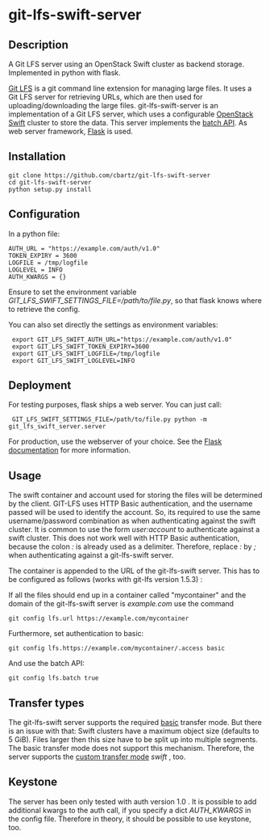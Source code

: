 # git-lfs-swift-server

## Description
A Git LFS server using an OpenStack Swift cluster as backend storage. Implemented in python with flask.

[Git LFS](https://github.com/git-lfs/git-lfs) is a git command line extension for managing large files.
It uses a Git LFS server for retrieving URLs, which are then used for uploading/downloading the large files.
git-lfs-swift-server is an implementation of a Git LFS server, 
which uses a configurable [OpenStack Swift](https://github.com/openstack/swift)
cluster to store the data. This server implements the
[batch API](https://github.com/git-lfs/git-lfs/blob/master/docs/api/batch.md). As web server framework, 
[Flask](http://flask.pocoo.org/) is used.

## Installation

    git clone https://github.com/cbartz/git-lfs-swift-server
    cd git-lfs-swift-server
    python setup.py install

## Configuration
In a python file:

    AUTH_URL = "https://example.com/auth/v1.0"
    TOKEN_EXPIRY = 3600
    LOGFILE = /tmp/logfile
    LOGLEVEL = INFO
    AUTH_KWARGS = {} 

Ensure to set the environment variable *GIT_LFS_SWIFT_SETTINGS_FILE=/path/to/file.py*, so that 
flask knows where to retrieve the config.

You can also set directly the settings as environment variables:

     export GIT_LFS_SWIFT_AUTH_URL="https://example.com/auth/v1.0"
     export GIT_LFS_SWIFT_TOKEN_EXPIRY=3600
     export GIT_LFS_SWIFT_LOGFILE=/tmp/logfile
     export GIT_LFS_SWIFT_LOGLEVEL=INFO


## Deployment
For testing purposes, flask ships a web server. You can just call:

     GIT_LFS_SWIFT_SETTINGS_FILE=/path/to/file.py python -m git_lfs_swift_server.server

For production, use the webserver of your choice. 
See the [Flask documentation](http://flask.pocoo.org/docs/latest/deploying/)
for more information.

## Usage
The swift container and account used for storing the files will be determined
by the client. GIT-LFS uses HTTP Basic authentication,
and the username passed will be used to identify the account.
So, its required to use the same username/password combination
as when authenticating against the swift cluster. It is common to use the form _user:account_
to authenticate against a swift cluster. This does not work well with HTTP Basic authentication,
because the colon _:_ is already used as a delimiter. Therefore, replace _:_ by _;_ when
authenticating against a git-lfs-swift server.

The container is appended to the URL of the git-lfs-swift
server. This has to be configured as follows (works with git-lfs version 1.5.3) : 

If all the files should end up in a container
called "mycontainer" and the domain of the git-lfs-swift server is _example.com_ use the command

    git config lfs.url https://example.com/mycontainer

Furthermore, set authentication to basic:

    git config lfs.https://example.com/mycontainer/.access basic

And use the batch API:

    git config lfs.batch true

## Transfer types
The git-lfs-swift server supports the required [basic](https://github.com/git-lfs/git-lfs/blob/master/docs/api/basic-transfers.md)
transfer mode. But there is an issue with that: Swift clusters have a maximum object
size (defaults to 5 GiB). Files larger then this size have to be split up into multiple segments. The basic
transfer mode does not support this mechanism. Therefore, the server supports the 
[custom transfer mode](https://github.com/git-lfs/git-lfs/blob/master/docs/custom-transfers.md) *swift* , too.

## Keystone
The server has been only tested with auth version 1.0 . It is possible to add additional kwargs to the
auth call, if you specify a dict *AUTH_KWARGS* in the config file. Therefore in theory, it should be possible to
use keystone, too.